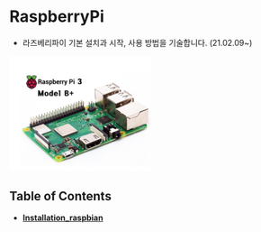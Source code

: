 # RaspberryPi

- 라즈베리파이 기본 설치과 시작, 사용 방법을 기술합니다. (21.02.09~)

<img src = "./images/raspberrypi_model.jpg" width="50%">

## Table of Contents
* **[Installation_raspbian](docs/setup.md)**
